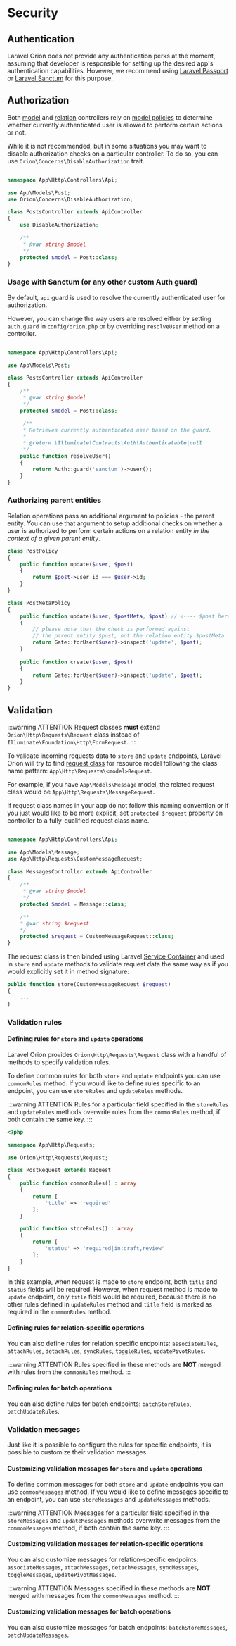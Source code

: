 # Security

## Authentication

Laravel Orion does not provide any authentication perks at the moment, assuming that developer is responsible for setting up the desired app's authentication capabilities. Hovewer, we recommend using [Laravel Passport](https://github.com/laravel/passport) or [Laravel Sanctum](https://github.com/laravel/sanctum) for this purpose.

## Authorization

Both [model](./models.html) and [relation](./relationships.html) controllers rely on [model policies](https://laravel.com/docs/master/authorization#creating-policies) to determine whether currently authenticated user is allowed to perform certain actions or not.

While it is not recommended, but in some situations you may want to disable authorization checks on a particular controller. To do so, you can use `Orion\Concerns\DisableAuthorization` trait.

```php

namespace App\Http\Controllers\Api;

use App\Models\Post;
use Orion\Concerns\DisableAuthorization;

class PostsController extends ApiController
{
    use DisableAuthorization;

    /**
     * @var string $model
     */
    protected $model = Post::class;
}
```

### Usage with Sanctum (or any other custom Auth guard)

By default, `api` guard is used to resolve the currently authenticated user for authorization.

However, you can change the way users are resolved either by setting `auth.guard` in `config/orion.php` or by overriding `resolveUser` method on a controller.

```php

namespace App\Http\Controllers\Api;

use App\Models\Post;

class PostsController extends ApiController
{
    /**
     * @var string $model
     */
    protected $model = Post::class;

     /**
     * Retrieves currently authenticated user based on the guard.
     *
     * @return \Illuminate\Contracts\Auth\Authenticatable|null
     */
    public function resolveUser()
    {
        return Auth::guard('sanctum')->user();
    }
}
```

### Authorizing parent entities

Relation operations pass an additional argument to policies - the parent entity. You can use that argument to setup additional checks on whether a user is authorized to perform certain actions on a relation entity *in the context of a given parent entity*.

```php
class PostPolicy
{
    public function update($user, $post)
    {
        return $post->user_id === $user->id;
    }
}

class PostMetaPolicy
{
    public function update($user, $postMeta, $post) // <---- $post here is the parent entity
    {
        // please note that the check is performed against
        // the parent entity $post, not the relation entity $postMeta
        return Gate::forUser($user)->inspect('update', $post); 
    }
    
    public function create($user, $post)
    {
        return Gate::forUser($user)->inspect('update', $post);
    }
}
```

## Validation

:::warning ATTENTION
Request classes **must** extend `Orion\Http\Requests\Request` class instead of `Illuminate\Foundation\Http\FormRequest`.
:::

To validate incoming requests data to `store` and `update` endpoints, Laravel Orion will try to find [request class](https://laravel.com/docs/master/validation#form-request-validation) for resource model following the class name pattern:
 `App\Http\Requests\<model>Request`.

For example, if you have `App\Models\Message` model, the related request class would be `App\Http\Requests\MessageRequest`.

If request class names in your app do not follow this naming convention or if you just would like to be more explicit, set `protected $request` property on controller to a fully-qualified request class name.

```php

namespace App\Http\Controllers\Api;

use App\Models\Message;
use App\Http\Requests\CustomMessageRequest;

class MessagesController extends ApiController
{
    /**
     * @var string $model
     */
    protected $model = Message::class;

    /**
    * @var string $request
    */
    protected $request = CustomMessageRequest::class;
}
```

The request class is then binded using Laravel [Service Container](https://laravel.com/docs/master/container) and used in `store` and `update` methods to validate request data the same way as if you would explicitly set it in method signature:

```php
public function store(CustomMessageRequest $request)
{
    ...
}
```

### Validation rules

#### Defining rules for `store` and `update` operations

Laravel Orion provides `Orion\Http\Requests\Request` class with a handful of methods to specify validation rules.

To define common rules for both `store` and `update` endpoints you can use `commonRules` method.
If you would like to define rules specific to an endpoint, you can use `storeRules` and `updateRules` methods.

:::warning ATTENTION
Rules for a particular field specified in the `storeRules` and `updateRules` methods overwrite rules from the `commonRules` method, if both contain the same key.
:::

```php
<?php

namespace App\Http\Requests;

use Orion\Http\Requests\Request;

class PostRequest extends Request
{
    public function commonRules() : array
    {
        return [
            'title' => 'required'
        ];
    }

    public function storeRules() : array
    {
        return [
            'status' => 'required|in:draft,review'
        ];
    }
}
```

In this example, when request is made to `store` endpoint, both `title` and `status` fields will be required. However, when request method is made to `update` endpoint, only `title` field would be required, because there is no other rules defined in `updateRules` method and `title` field is marked as required in the `commonRules` method.

#### Defining rules for relation-specific operations

You can also define rules for relation specific endpoints: `associateRules`, `attachRules`, `detachRules`, `syncRules`, `toggleRules`, `updatePivotRules`.

:::warning ATTENTION
Rules specified in these methods are **NOT** merged with rules from the `commonRules` method.
:::

#### Defining rules for batch operations

You can also define rules for batch endpoints: `batchStoreRules`, `batchUpdateRules`.

### Validation messages

Just like it is possible to configure the rules for specific endpoints, it is possible to customize their validation messages.

#### Customizing validation messages for `store` and `update` operations

To define common messages for both `store` and `update` endpoints you can use `commonMessages` method.
If you would like to define messages specific to an endpoint, you can use `storeMessages` and `updateMessages` methods.

:::warning ATTENTION
Messages for a particular field specified in the `storeMessages` and `updateMessages` methods overwrite messages from the `commonMessages` method, if both contain the same key.
:::

#### Customizing validation messages for relation-specific operations

You can also customize messages for relation-specific endpoints: `associateMessages`, `attachMessages`, `detachMessages`, `syncMessages`, `toggleMessages`, `updatePivotMessages`.

:::warning ATTENTION
Messages specified in these methods are **NOT** merged with messages from the `commonMessages` method.
:::

#### Customizing validation messages for batch operations

You can also customize messages for batch endpoints: `batchStoreMessages`, `batchUpdateMessages`.
